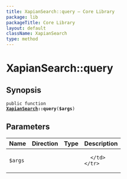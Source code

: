 ```yaml
---
title: XapianSearch::query — Core Library
package: lib
packageTitle: Core Library
layout: default
className: XapianSearch
type: method
---
```


# XapianSearch::query

## Synopsis

<code>public function <b><a href="XapianSearch">XapianSearch</a>::query</b>(<b>$args</b>)</code>

## Parameters

<table>
  <thead>
    <tr>
      <th>Name</th>
      <th>Direction</th>
      <th>Type</th>
      <th>Description</th>
    </tr>
  </thead>
  <tbody>
    <tr>
      <td><code>$args</code>
      <td><i></i></td>
      <td></td>
      <td>

      </td>
    </tr>
  </tbody>
</table>

